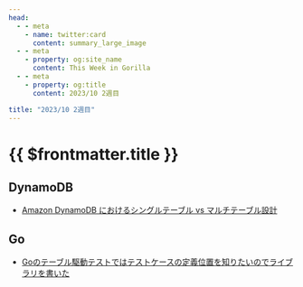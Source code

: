 ```yaml
---
head:
  - - meta
    - name: twitter:card
      content: summary_large_image
  - - meta
    - property: og:site_name
      content: This Week in Gorilla
  - - meta
    - property: og:title
      content: 2023/10 2週目

title: "2023/10 2週目"
---
```


# {{ $frontmatter.title }}

## DynamoDB
- [Amazon DynamoDB におけるシングルテーブル vs マルチテーブル設計](https://aws.amazon.com/jp/blogs/news/single-table-vs-multi-table-design-in-amazon-dynamodb/)

## Go
- [Goのテーブル駆動テストではテストケースの定義位置を知りたいのでライブラリを書いた](https://motemen.hatenablog.com/entry/2023/10/go-testutil-dataloc)

